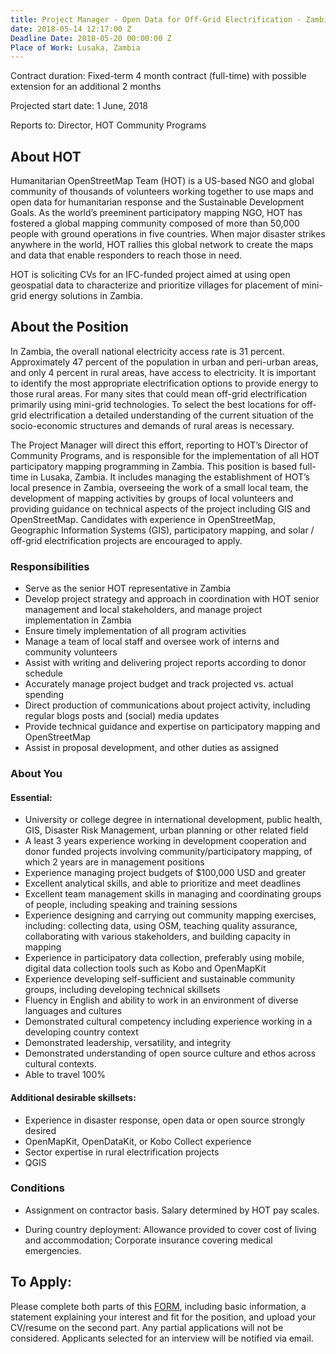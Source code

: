 ```yaml
---
title: Project Manager - Open Data for Off-Grid Electrification - Zambia
date: 2018-05-14 12:17:00 Z
Deadline Date: 2018-05-20 00:00:00 Z
Place of Work: Lusaka, Zambia
---
```


Contract duration: Fixed-term 4 month contract (full-time) with possible extension for an additional 2 months

Projected start date: 1 June, 2018

Reports to: Director, HOT Community Programs

## About HOT
Humanitarian OpenStreetMap Team (HOT) is a US-based NGO and global community of thousands of volunteers working together to use maps and open data for humanitarian response and the Sustainable Development Goals. As the world’s preeminent participatory mapping NGO, HOT has fostered a global mapping community composed of more than 50,000 people with ground operations in five countries. When major disaster strikes anywhere in the world, HOT rallies this global network to create the maps and data that enable responders to reach those in need.

HOT is soliciting CVs for an IFC-funded project aimed at using open geospatial data to characterize and prioritize villages for placement of mini-grid energy solutions in Zambia.

## About the Position
In Zambia, the overall national electricity access rate is 31 percent. Approximately 47 percent of the population in urban and peri-urban areas, and only 4 percent in rural areas, have access to electricity. It is important to identify the most appropriate electrification options to provide energy to those rural areas. For many sites that could mean off-grid electrification primarily using mini-grid technologies. To select the best locations for off-grid electrification a detailed understanding of the current situation of the socio-economic structures and demands of rural areas is necessary.

The Project Manager will direct this effort, reporting to HOT’s Director of Community Programs, and is responsible for the implementation of all HOT participatory mapping programming in Zambia. This position is based full-time in Lusaka, Zambia. It includes managing the establishment of HOT’s local presence in Zambia, overseeing the work of a small local team, the development of mapping activities by groups of local volunteers and providing guidance on technical aspects of the project including GIS and OpenStreetMap. Candidates with experience in OpenStreetMap, Geographic Information Systems (GIS), participatory mapping, and solar / off-grid electrification projects are encouraged to apply.

### Responsibilities
* Serve as the senior HOT representative in Zambia
* Develop project strategy and approach in coordination with HOT senior management and local stakeholders, and manage project implementation in Zambia
* Ensure timely implementation of all program activities
* Manage a team of local staff and oversee work of interns and community volunteers
* Assist with writing and delivering project reports according to donor schedule
* Accurately manage project budget and track projected vs. actual spending
* Direct production of communications about project activity, including regular blogs posts and (social) media updates
* Provide technical guidance and expertise on participatory mapping and OpenStreetMap
* Assist in proposal development, and other duties as assigned

### About You

#### Essential:
* University or college degree in international development, public health, GIS, Disaster Risk Management, urban planning or other related field
* A least 3 years experience working in development cooperation and donor funded projects involving community/participatory mapping, of which 2 years are in management positions
* Experience managing project budgets of $100,000 USD and greater
* Excellent analytical skills, and able to prioritize and meet deadlines
* Excellent team management skills in managing and coordinating groups of people, including speaking and training sessions
* Experience designing and carrying out community mapping exercises, including: collecting data, using OSM, teaching quality assurance, collaborating with various stakeholders, and building capacity in mapping
* Experience in participatory data collection, preferably using mobile, digital data collection tools such as Kobo and OpenMapKit
* Experience developing self-sufficient and sustainable community groups, including developing technical skillsets
* Fluency in English and ability to work in an environment of diverse languages and cultures
* Demonstrated cultural competency including experience working in a developing country context
* Demonstrated leadership, versatility, and integrity
* Demonstrated understanding of open source culture and ethos across cultural contexts.
* Able to travel 100%


#### Additional desirable skillsets:
* Experience in disaster response, open data or open source strongly desired
* OpenMapKit, OpenDataKit, or Kobo Collect experience
* Sector expertise in rural electrification projects
* QGIS

### Conditions
* Assignment on contractor basis. Salary determined by HOT pay scales.

* During country deployment: Allowance provided to cover cost of living and accommodation; Corporate insurance covering medical emergencies.

## To Apply:

Please complete both parts of this [FORM](https://docs.google.com/forms/d/e/1FAIpQLSfV4nZkFImD6RUlDEp-BauZv3vVY-ZPHgznFZbg0nReurZ8Og/viewform), including basic information, a statement explaining your interest and fit for the position, and upload your CV/resume on the second part. Any partial applications will not be considered. Applicants selected for an interview will be notified via email.